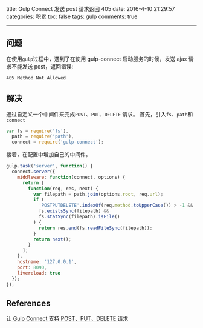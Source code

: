 title: Gulp Connect 发送 post 请求返回 405
date: 2016-4-10 21:29:57
categories: 积累
toc: false
tags: gulp
comments: true

---

## 问题

在使用`gulp`过程中，遇到了在使用 gulp-connect 启动服务的时候，发送 ajax 请求不能发送 post，返回错误:

<!-- more -->

```bash
405 Method Not Allowed
```

## 解决

通过自定义一个中间件来完成`POST`、`PUT`、`DELETE` 请求。
首先，引入`fs`、`path`和`connect`

```javascript
var fs = require('fs'),
  path = require('path'),
  connect = require('gulp-connect');
```

接着，在配置中增加自己的中间件。

```js
gulp.task('server', function() {
  connect.server({
    middleware: function(connect, options) {
      return [
        function(req, res, next) {
          var filepath = path.join(options.root, req.url);
          if (
            'POSTPUTDELETE'.indexOf(req.method.toUpperCase()) > -1 &&
            fs.existsSync(filepath) &&
            fs.statSync(filepath).isFile()
          ) {
            return res.end(fs.readFileSync(filepath));
          }
          return next();
        }
      ];
    },
    hostname: '127.0.0.1',
    port: 8090,
    livereload: true
  });
});
```

## References

[让 Gulp Connect 支持 POST、PUT、DELETE 请求](http://cweili.gitcafe.io/gulp-connect-post-put-delete/)
